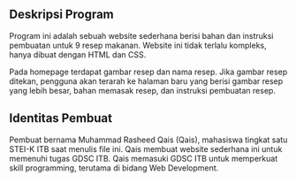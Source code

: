 ## Deskripsi Program
Program ini adalah sebuah website sederhana berisi bahan dan instruksi pembuatan untuk 9 resep makanan. Website ini tidak terlalu kompleks, hanya dibuat dengan HTML dan CSS.

Pada homepage terdapat gambar resep dan nama resep. Jika gambar resep ditekan, pengguna akan terarah ke halaman baru yang berisi gambar resep yang lebih besar, bahan memasak resep, dan instruksi pembuatan resep.

## Identitas Pembuat
Pembuat bernama Muhammad Rasheed Qais  (Qais), mahasiswa tingkat satu STEI-K ITB saat menulis file ini. Qais membuat website sederhana ini untuk memenuhi tugas GDSC ITB. Qais memasuki GDSC ITB untuk memperkuat skill programming, terutama di bidang Web Development.